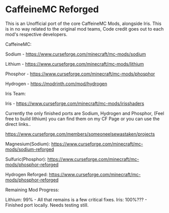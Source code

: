 # CaffeineMC Reforged

This is an Unofficial port of the core CaffeineMC Mods, alongside Iris.
This is in no way related to the original mod teams, Code credit goes out to each mod's respective developers.


CaffeineMC:

Sodium - https://www.curseforge.com/minecraft/mc-mods/sodium

Lithium - https://www.curseforge.com/minecraft/mc-mods/lithium

Phosphor - https://www.curseforge.com/minecraft/mc-mods/phosphor

Hydrogen - https://modrinth.com/mod/hydrogen


Iris Team:

Iris - https://www.curseforge.com/minecraft/mc-mods/irisshaders



Currently the only finished ports are Sodium, Hydrogen and Phosphor, (Feel free to build lithium) you can find them on my CF Page or you can use the direct links..

https://www.curseforge.com/members/someoneelsewastaken/projects

Magnesium(Sodium):
https://www.curseforge.com/minecraft/mc-mods/sodium-reforged

Sulfuric(Phosphor):
https://www.curseforge.com/minecraft/mc-mods/phosphor-reforged

Hydrogen Reforged:
https://www.curseforge.com/minecraft/mc-mods/phosphor-reforged





Remaining Mod Progress:

Lithium: 99% - All that remains is a few critical fixes.
Iris: 100%??? - Finished port locally. Needs testing still.
